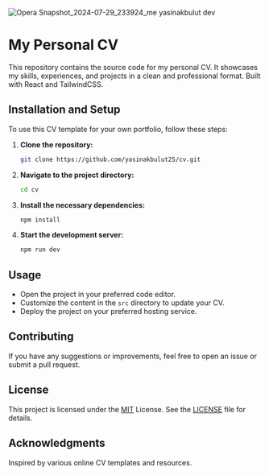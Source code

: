 ![Opera Snapshot_2024-07-29_233924_me yasinakbulut dev](https://github.com/user-attachments/assets/df9c6ca0-990b-4208-b1da-836831c0de39)

# My Personal CV

This repository contains the source code for my personal CV. It showcases my skills, experiences, and projects in a clean and professional format.
Built with React and TailwindCSS.

## Installation and Setup

To use this CV template for your own portfolio, follow these steps:

1. **Clone the repository:**
    ```bash
    git clone https://github.com/yasinakbulut25/cv.git
    ```

2. **Navigate to the project directory:**
    ```bash
    cd cv
    ```

3. **Install the necessary dependencies:**
    ```bash
    npm install
    ```

4. **Start the development server:**
    ```bash
    npm run dev
    ```

## Usage

- Open the project in your preferred code editor.
- Customize the content in the `src` directory to update your CV.
- Deploy the project on your preferred hosting service.

## Contributing

If you have any suggestions or improvements, feel free to open an issue or submit a pull request.

## License

This project is licensed under the [MIT](https://opensource.org/license/mit) License. See the [LICENSE](./LICENSE) file for details.

## Acknowledgments

Inspired by various online CV templates and resources.
